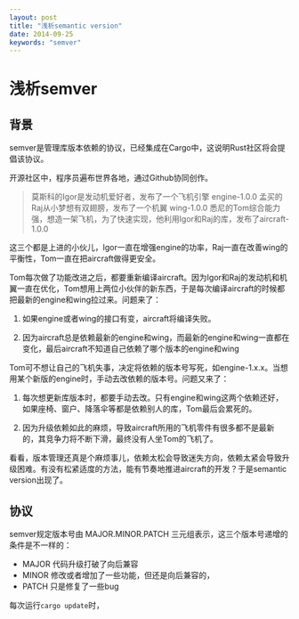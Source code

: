 ```yaml
---
layout: post
title: "浅析semantic version"
date: 2014-09-25
keywords: "semver"
---
```


浅析semver
============

背景
-------------

semver是管理库版本依赖的协议，已经集成在Cargo中，这说明Rust社区将会提倡该协议。

开源社区中，程序员遍布世界各地，通过Github协同创作。

> 莫斯科的Igor是发动机爱好者，发布了一个飞机引擎 engine-1.0.0
> 孟买的Raj从小梦想有双翅膀，发布了一个机翼 wing-1.0.0
> 悉尼的Tom综合能力强，想造一架飞机，为了快速实现，他利用Igor和Raj的库，发布了aircraft-1.0.0

这三个都是上进的小伙儿，Igor一直在增强engine的功率，Raj一直在改善wing的平衡性，Tom一直在把aircraft做得更安全。

Tom每次做了功能改进之后，都要重新编译aircraft。因为Igor和Raj的发动机和机翼一直在优化，Tom想用上两位小伙伴的新东西，于是每次编译aircraft的时候都把最新的engine和wing拉过来。问题来了：

1. 如果engine或者wing的接口有变，aircraft将编译失败。

2. 因为aircraft总是依赖最新的engine和wing，而最新的engine和wing一直都在变化，最后aircraft不知道自己依赖了哪个版本的engine和wing

Tom可不想让自己的飞机失事，决定将依赖的版本号写死，如engine-1.x.x。当想用某个新版的engine时，手动去改依赖的版本号。问题又来了：

1. 每次想更新库版本时，都要手动去改。只有engine和wing这两个依赖还好，如果座椅、窗户、降落伞等都是依赖别人的库，Tom最后会累死的。

2. 因为升级依赖如此的麻烦，导致aircraft所用的飞机零件有很多都不是最新的，其竞争力将不断下滑，最终没有人坐Tom的飞机了。

看看，版本管理还真是个麻烦事儿，依赖太松会导致迷失方向，依赖太紧会导致升级困难。有没有松紧适度的方法，能有节奏地推进aircraft的开发？于是semantic version出现了。


## 协议
semver规定版本号由 MAJOR.MINOR.PATCH 三元组表示，这三个版本号递增的条件是不一样的：

* MAJOR 代码升级打破了向后兼容
* MINOR 修改或者增加了一些功能，但还是向后兼容的，
* PATCH 只是修复了一些bug

每次运行`cargo update`时，
